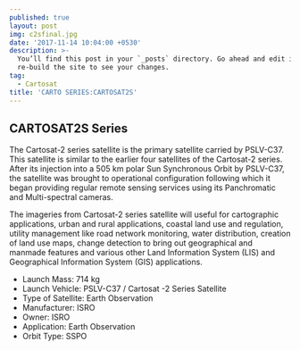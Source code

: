 ```yaml
---
published: true
layout: post
img: c2sfinal.jpg
date: '2017-11-14 10:04:00 +0530'
description: >-
  You’ll find this post in your `_posts` directory. Go ahead and edit it and
  re-build the site to see your changes.
tag:
  - Cartosat
title: 'CARTO SERIES:CARTOSAT2S'
---
```

## CARTOSAT2S Series

The Cartosat-2 series satellite is the primary satellite carried by PSLV-C37. This satellite is similar to the earlier four satellites of the Cartosat-2 series. After its injection into a 505 km polar Sun Synchronous Orbit by PSLV-C37, the satellite was brought to operational configuration following which it began providing regular remote sensing services using its Panchromatic and Multi-spectral cameras.

The imageries from Cartosat-2 series satellite will useful for cartographic applications, urban and rural applications, coastal land use and regulation, utility management like road network monitoring, water distribution, creation of land use maps, change detection to bring out geographical and manmade features and various other Land Information System (LIS) and Geographical Information System (GIS) applications.


- Launch Mass: 714 kg
- Launch Vehicle: PSLV-C37 / Cartosat -2 Series Satellite
- Type of Satellite: Earth Observation
- Manufacturer: ISRO
- Owner: ISRO
- Application: Earth Observation
- Orbit Type: SSPO
